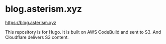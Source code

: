 # blog.asterism.xyz
https://blog.asterism.xyz

This repository is for Hugo.
It is built on AWS CodeBuild and sent to S3.
And Cloudflare delivers S3 content.

